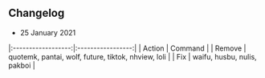 ## Changelog

- 25 January 2021


|:------------------:|:-----------------:|
|       Action      |       Command     |
|       Remove      |       quotemk, pantai, wolf, future, tiktok, nhview, loli     |
|       Fix     |       waifu, husbu, nulis, pakboi     |